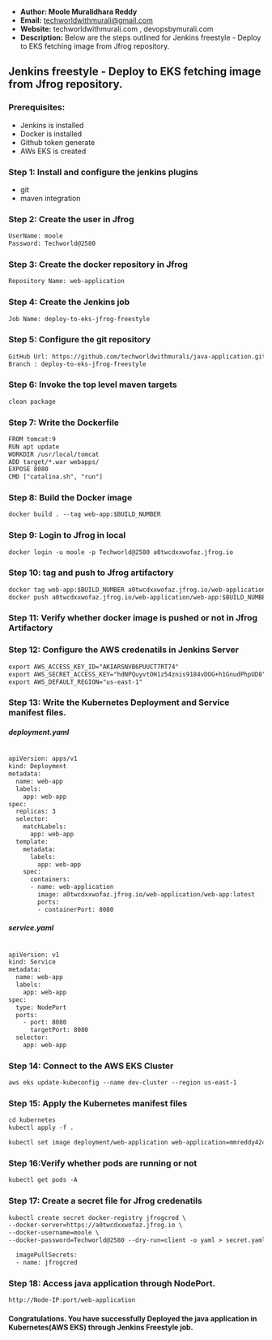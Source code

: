 + <b>Author: Moole Muralidhara Reddy</b></br>
+ <b>Email:</b> techworldwithmurali@gmail.com</br>
+ <b>Website:</b> techworldwithmurali.com , devopsbymurali.com</br>
+ <b>Description:</b> Below are the steps outlined for Jenkins freestyle - Deploy to EKS fetching image from Jfrog repository.</br>

## Jenkins freestyle - Deploy to EKS fetching image from Jfrog repository.

### Prerequisites:
  + Jenkins is installed
  + Docker is installed
  + Github token generate
  + AWs EKS is created

### Step 1: Install and configure the jenkins plugins
  + git
  + maven integration
  
### Step 2: Create the user in Jfrog
```xml
UserName: moole
Password: Techworld@2580
```
### Step 3: Create the docker repository in Jfrog
```xml
Repository Name: web-application
```
### Step 4: Create the Jenkins job
```xml
Job Name: deploy-to-eks-jfrog-freestyle
```

### Step 5: Configure the git repository
```xml
GitHub Url: https://github.com/techworldwithmurali/java-application.git
Branch : deploy-to-eks-jfrog-freestyle
```

### Step 6: Invoke the top level maven targets
```xml
clean package
```
### Step 7: Write the Dockerfile
```xml
FROM tomcat:9
RUN apt update
WORKDIR /usr/local/tomcat
ADD target/*.war webapps/
EXPOSE 8080
CMD ["catalina.sh", "run"]
```
### Step 8: Build the Docker image
```xml
docker build . --tag web-app:$BUILD_NUMBER
```
### Step 9: Login to Jfrog in local
```xml
docker login -u moole -p Techworld@2580 a0twcdxxwofaz.jfrog.io
```
### Step 10: tag and push to Jfrog artifactory
```xml
docker tag web-app:$BUILD_NUMBER a0twcdxxwofaz.jfrog.io/web-application/web-app:$BUILD_NUMBER
docker push a0twcdxxwofaz.jfrog.io/web-application/web-app:$BUILD_NUMBER
```
### Step 11: Verify whether docker image is pushed or not in Jfrog Artifactory
### Step 12: Configure the AWS credenatils in Jenkins Server
```xml
export AWS_ACCESS_KEY_ID="AKIARSNVB6PUUCT7RT74"
export AWS_SECRET_ACCESS_KEY="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"
export AWS_DEFAULT_REGION="us-east-1"
```
### Step 13: Write the Kubernetes Deployment and Service manifest files.
##### deployment.yaml
```xml

apiVersion: apps/v1
kind: Deployment
metadata:
  name: web-app
  labels:
    app: web-app
spec:
  replicas: 3
  selector:
    matchLabels:
      app: web-app
  template:
    metadata:
      labels:
        app: web-app
    spec:
      containers:
      - name: web-application
        image: a0twcdxxwofaz.jfrog.io/web-application/web-app:latest
        ports:
        - containerPort: 8080
```
##### service.yaml
```xml

apiVersion: v1
kind: Service
metadata:
  name: web-app
  labels:
    app: web-app
spec:
  type: NodePort
  ports:  
    - port: 8080
      targetPort: 8080
  selector:
    app: web-app
```
### Step 14: Connect to the AWS EKS Cluster
```xml
aws eks update-kubeconfig --name dev-cluster --region us-east-1
```
### Step 15: Apply the Kubernetes manifest files
```xml
cd kubernetes
kubectl apply -f .

kubectl set image deployment/web-application web-application=mmreddy424/web-application:latest
```
### Step 16:Verify whether pods are running or not
```xml
kubectl get pods -A
```
### Step 17: Create a secret file for Jfrog credenatils
```xml
kubectl create secret docker-registry jfrogcred \
--docker-server=https://a0twcdxxwofaz.jfrog.io \
--docker-username=moole \
--docker-password=Techworld@2580 --dry-run=client -o yaml > secret.yaml
```
```xml
  imagePullSecrets:
  - name: jfrogcred
```
### Step 18: Access java application through NodePort.
```xml
http://Node-IP:port/web-application
```
#### Congratulations. You have successfully Deployed the java application in Kubernetes(AWS EKS) through Jenkins Freestyle job.
